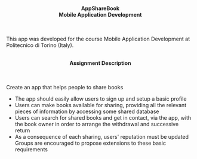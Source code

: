 <p align="center">
  <b></b><br>
  <b> AppShareBook</b><br>
  <b> Mobile Application Development</b><br>
  <br><br>
</p>
This app was developed for the course Mobile Application Development at Politecnico di Torino (Italy).
<p align="center">
  <b></b><br>
  <b> Assignment Description</b><br>
  <br><br>
</p>


Create an app that helps people to share books
  - The app should easily allow users to sign up and setup a basic profile
  - Users can make books available for sharing, providing all the relevant pieces of information by accessing some shared database
  - Users can search for shared books and get in contact, via the app, with the book owner in order to arrange the withdrawal and successive return
  - As a consequence of each sharing, users' reputation must be updated
Groups are encouraged to propose extensions to these basic requirements
